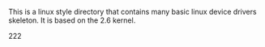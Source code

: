 This is a linux style directory that contains many basic linux device drivers skeleton.
It is based on the 2.6 kernel.

222
